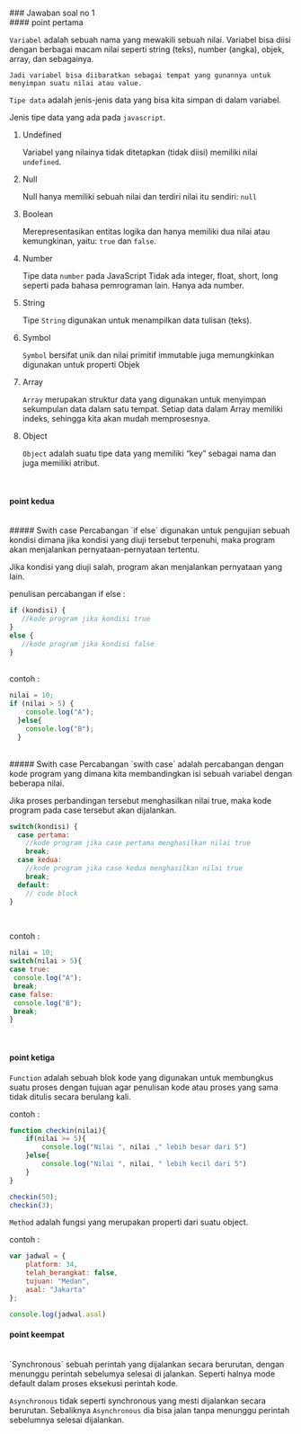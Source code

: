<br>
### Jawaban soal no 1

</br>
#### point pertama

`Variabel` adalah sebuah nama yang mewakili sebuah nilai. Variabel bisa diisi dengan berbagai macam nilai seperti string (teks), number (angka), objek, array, dan sebagainya.

```
Jadi variabel bisa diibaratkan sebagai tempat yang gunannya untuk menyimpan suatu nilai atau value.
```

`Tipe data` adalah jenis-jenis data yang bisa kita simpan di dalam variabel.

Jenis tipe data yang ada pada `javascript`.

1. Undefined

    Variabel yang nilainya tidak ditetapkan (tidak diisi) memiliki nilai `undefined`.

2. Null

    Null hanya memiliki sebuah nilai dan terdiri nilai itu sendiri: `null`

3. Boolean

    Merepresentasikan entitas logika dan hanya memiliki dua nilai atau kemungkinan, yaitu: `true` dan `false`.

4. Number
    
    Tipe data `number` pada JavaScript   Tidak ada integer, float, short, long seperti pada bahasa pemrograman lain. Hanya ada number.

5. String

    Tipe `String` digunakan untuk menampilkan data tulisan (teks).

6. Symbol

    `Symbol` bersifat unik dan nilai primitif immutable juga memungkinkan digunakan untuk properti Objek 

7. Array

    `Array` merupakan struktur data yang digunakan untuk menyimpan sekumpulan data dalam satu tempat. Setiap data dalam Array memiliki indeks, sehingga kita akan mudah memprosesnya.
    
8. Object

    `Object` adalah suatu tipe data yang memiliki “key” sebagai nama dan juga memiliki atribut.

</br>

#### point kedua

</br>
##### Swith case
Percabangan `if else` digunakan untuk pengujian sebuah kondisi dimana jika kondisi yang diuji tersebut terpenuhi, maka program akan menjalankan pernyataan-pernyataan tertentu. 

Jika kondisi yang diuji salah, program akan menjalankan pernyataan yang lain.
</br>

penulisan percabangan if else :

```js
if (kondisi) {
   //kode program jika kondisi true
}
else {
   //kode program jika kondisi false
}
```
</br>
contoh :

```js
nilai = 10;
if (nilai > 5) {
    console.log("A");
  }else{
    console.log("B");
  }
```

</br>
##### Swith case
Percabangan `swith case` adalah percabangan dengan kode program yang dimana kita membandingkan isi sebuah variabel dengan beberapa nilai. 

Jika proses perbandingan tersebut menghasilkan nilai true, maka kode program pada case tersebut akan dijalankan.


```js
switch(kondisi) {
  case pertama:
    //kode program jika case pertama menghasilkan nilai true
    break;
  case kedua:
    //kode program jika case kedua menghasilkan nilai true
    break;
  default:
    // code block
}
```
</br>

contoh :

```js
nilai = 10;
switch(nilai > 5){
case true:
 console.log("A");
 break;
case false:
 console.log("B");
 break;
}
```
</br>

#### point ketiga

`Function` adalah sebuah blok kode yang digunakan untuk membungkus suatu proses dengan tujuan agar penulisan kode atau proses yang sama tidak ditulis secara berulang kali. 

contoh :

```js
function checkin(nilai){
    if(nilai >= 5){
        console.log("Nilai ", nilai ," lebih besar dari 5")
    }else{
        console.log("Nilai ", nilai, " lebih kecil dari 5")
    }
}

checkin(50);
checkin(3);
```

`Method` adalah fungsi yang merupakan properti dari suatu object.

contoh :

```js
var jadwal = {
    platform: 34,
    telah_berangkat: false,
    tujuan: "Medan",
    asal: "Jakarta"
};

console.log(jadwal.asal)
```

#### point keempat

</br>
`Synchronous` sebuah perintah yang dijalankan secara berurutan, dengan menunggu perintah sebelumya selesai di jalankan. Seperti halnya mode default dalam proses eksekusi perintah kode. 


`Asynchronous` tidak seperti synchronous yang mesti dijalankan secara berurutan.  Sebaliknya `Asynchronous` dia bisa jalan tanpa menunggu perintah sebelumnya selesai dijalankan.